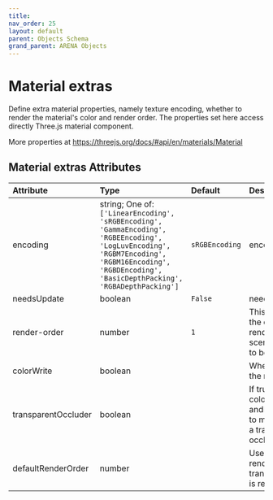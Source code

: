 ```yaml
---
title: 
nav_order: 25
layout: default
parent: Objects Schema
grand_parent: ARENA Objects
---
```



Material extras
===============


Define extra material properties, namely texture encoding, whether to render the material's color and render order. The properties set here access directly Three.js material component. 

More properties at <a href='https://threejs.org/docs/#api/en/materials/Material'>https://threejs.org/docs/#api/en/materials/Material</a>

Material extras Attributes
---------------------------

|Attribute|Type|Default|Description|Required|
| :--- | :--- | :--- | :--- | :--- |
|encoding|string; One of: ```['LinearEncoding', 'sRGBEncoding', 'GammaEncoding', 'RGBEEncoding', 'LogLuvEncoding', 'RGBM7Encoding', 'RGBM16Encoding', 'RGBDEncoding', 'BasicDepthPacking', 'RGBADepthPacking']```|```sRGBEncoding```|encoding|No|
|needsUpdate|boolean|```False```|needsUpdate|No|
|render-order|number|```1```|This value allows the default rendering order of scene graph objects to be overridden.|No|
|colorWrite|boolean||Whether to render the material’s color|No|
|transparentOccluder|boolean||If true, will set colorWrite=false and renderOrder=0 to make the material a transparent occluder.|No|
|defaultRenderOrder|number||Used as the renderOrder when transparentOccluder is reset to false.|No|
